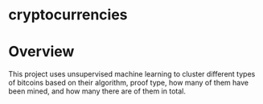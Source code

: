 # cryptocurrencies

# Overview
This project uses unsupervised machine learning to cluster different types of bitcoins based on their algorithm, proof type, how many of them have been mined, and how many there are of them in total.
